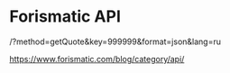 # Forismatic API
<host>/?method=getQuote&key=999999&format=json&lang=ru
  
https://www.forismatic.com/blog/category/api/
